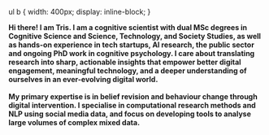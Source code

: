 
ul b {
  width: 400px;
  display: inline-block;
}

<b class="text-xxs font-normal">Hi there! I am Tris. I am a cognitive scientist with dual MSc degrees in Cognitive Science and Science, Technology, and Society Studies, as well as hands-on experience in tech startups, AI research, the public sector and ongoing PhD work in cognitive psychology. I care about translating research into sharp, actionable insights that empower better digital engagement, meaningful technology, and a deeper understanding of ourselves in an ever-evolving digital world. 
      <br><br>My primary expertise is in belief revision and behaviour change through digital intervention. I specialise in computational research methods and NLP using social media data, and focus on developing tools to analyse large volumes of complex mixed data.</b> 
